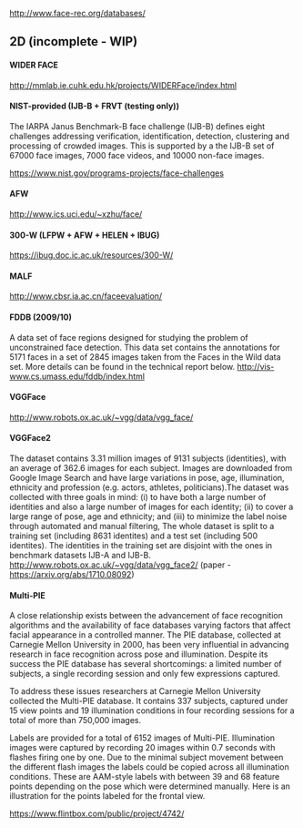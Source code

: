 
http://www.face-rec.org/databases/

## 2D (incomplete - WIP)

#### WIDER FACE
http://mmlab.ie.cuhk.edu.hk/projects/WIDERFace/index.html

#### NIST-provided (IJB-B + FRVT (testing only))
The IARPA Janus Benchmark-B face challenge (IJB-B) defines eight challenges addressing verification, identification, detection, clustering and processing of crowded images.  This is supported by a the IJB-B set of 67000 face images, 7000 face videos, and 10000 non-face images.

https://www.nist.gov/programs-projects/face-challenges

#### AFW
http://www.ics.uci.edu/~xzhu/face/

#### 300-W (LFPW + AFW + HELEN + IBUG)
https://ibug.doc.ic.ac.uk/resources/300-W/

#### MALF
http://www.cbsr.ia.ac.cn/faceevaluation/

#### FDDB (2009/10)
A data set of face regions designed for studying the problem of unconstrained face detection. This data set contains the annotations for 5171 faces in a set of 2845 images taken from the Faces in the Wild data set. More details can be found in the technical report below.
http://vis-www.cs.umass.edu/fddb/index.html

#### VGGFace
http://www.robots.ox.ac.uk/~vgg/data/vgg_face/

#### VGGFace2
The dataset contains 3.31 million images of 9131 subjects (identities), with an average of 362.6 images for each subject. Images are downloaded from Google Image Search and have large variations in pose, age, illumination, ethnicity and profession (e.g. actors, athletes, politicians).The dataset was collected with three goals in mind:
(i) to have both a large number of identities and also a large number of images for each identity;
(ii) to cover a large range of pose, age and ethnicity; and
(iii) to minimize the label noise through automated and manual filtering,
The whole dataset is split to a training set (including 8631 identites) and a test set (including 500 identites). The identities in the training set are disjoint with the ones in benchmark datasets IJB-A and IJB-B. 
http://www.robots.ox.ac.uk/~vgg/data/vgg_face2/
(paper - https://arxiv.org/abs/1710.08092)

#### Multi-PIE

A close relationship exists between the advancement of face recognition algorithms and the availability of face databases varying factors that affect facial appearance in a controlled manner. The PIE database, collected at Carnegie Mellon University in 2000, has been very influential in advancing research in face recognition across pose and illumination. Despite its success the PIE database has several shortcomings: a limited number of subjects, a single recording session and only few expressions captured.

To address these issues researchers at Carnegie Mellon University collected the Multi-PIE database. It contains 337 subjects, captured under 15 view points and 19 illumination conditions in four recording sessions for a total of more than 750,000 images.

Labels are provided for a total of 6152 images of Multi-PIE. Illumination images were captured by recording 20 images within 0.7 seconds with flashes firing one by one. Due to the minimal subject movement between the different flash images the labels could be copied across all illumination conditions. These are AAM-style labels with between 39 and 68 feature points depending on the pose which were determined manually. Here is an illustration for the points labeled for the frontal view.

https://www.flintbox.com/public/project/4742/
